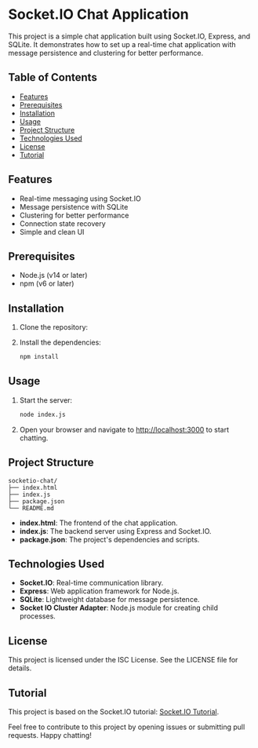 # Socket.IO Chat Application

This project is a simple chat application built using Socket.IO, Express, and SQLite. It demonstrates how to set up a real-time chat application with message persistence and clustering for better performance.

## Table of Contents

- [Features](#features)
- [Prerequisites](#prerequisites)
- [Installation](#installation)
- [Usage](#usage)
- [Project Structure](#project-structure)
- [Technologies Used](#technologies-used)
- [License](#license)
- [Tutorial](#tutorial)

## Features

- Real-time messaging using Socket.IO
- Message persistence with SQLite
- Clustering for better performance
- Connection state recovery
- Simple and clean UI

## Prerequisites

- Node.js (v14 or later)
- npm (v6 or later)

## Installation

1. Clone the repository:

2. Install the dependencies:
   ```sh
   npm install
   ```

## Usage

1. Start the server:

   ```sh
   node index.js
   ```

2. Open your browser and navigate to [http://localhost:3000](http://localhost:3000) to start chatting.

## Project Structure

```
socketio-chat/
├── index.html
├── index.js
├── package.json
└── README.md
```

- **index.html**: The frontend of the chat application.
- **index.js**: The backend server using Express and Socket.IO.
- **package.json**: The project's dependencies and scripts.

## Technologies Used

- **Socket.IO**: Real-time communication library.
- **Express**: Web application framework for Node.js.
- **SQLite**: Lightweight database for message persistence.
- **Socket IO Cluster Adapter**: Node.js module for creating child processes.

## License

This project is licensed under the ISC License. See the LICENSE file for details.

## Tutorial

This project is based on the Socket.IO tutorial: [Socket.IO Tutorial](https://socket.io/docs/v4/).

Feel free to contribute to this project by opening issues or submitting pull requests. Happy chatting!
